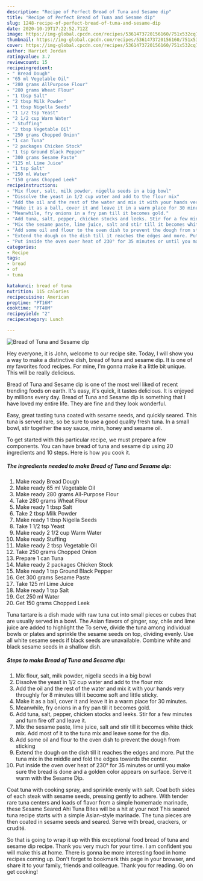 ```yaml
---
description: "Recipe of Perfect Bread of Tuna and Sesame dip"
title: "Recipe of Perfect Bread of Tuna and Sesame dip"
slug: 1248-recipe-of-perfect-bread-of-tuna-and-sesame-dip
date: 2020-10-19T17:22:52.712Z
image: https://img-global.cpcdn.com/recipes/5361473720156160/751x532cq70/bread-of-tuna-and-sesame-dip-recipe-main-photo.jpg
thumbnail: https://img-global.cpcdn.com/recipes/5361473720156160/751x532cq70/bread-of-tuna-and-sesame-dip-recipe-main-photo.jpg
cover: https://img-global.cpcdn.com/recipes/5361473720156160/751x532cq70/bread-of-tuna-and-sesame-dip-recipe-main-photo.jpg
author: Harriet Jordan
ratingvalue: 3.7
reviewcount: 15
recipeingredient:
- " Bread Dough"
- "65 ml Vegetable Oil"
- "280 grams AllPurpose Flour"
- "280 grams Wheat Flour"
- "1 tbsp Salt"
- "2 tbsp Milk Powder"
- "1 tbsp Nigella Seeds"
- "1 1/2 tsp Yeast"
- "2 1/2 cup Warm Water"
- " Stuffing"
- "2 tbsp Vegetable Oil"
- "250 grams Chopped Onion"
- "1 can Tuna"
- "2 packages Chicken Stock"
- "1 tsp Ground Black Pepper"
- "300 grams Sesame Paste"
- "125 ml Lime Juice"
- "1 tsp Salt"
- "250 ml Water"
- "150 grams Chopped Leek"
recipeinstructions:
- "Mix flour, salt, milk powder, nigella seeds in a big bowl"
- "Dissolve the yeast in 1/2 cup water and add to the flour mix"
- "Add the oil and the rest of the water and mix it with your hands very throughly for 8 minutes till it become soft and little sticky."
- "Make it as a ball, cover it and leave it in a warm place for 30 minutes."
- "Meanwhile, fry onions in a fry pan till it becomes gold."
- "Add tuna, salt, pepper, chicken stocks and leeks. Stir for a few minutes and turn fire off and leave it."
- "Mix the sesame paste, lime juice, salt and stir till it becomes white thick mix. Add most of it to the tuna mix and leave some for the dip."
- "Add some oil and flour to the oven dish to prevent the dough from sticking"
- "Extend the dough on the dish till it reaches the edges and more. Put the tuna mix in the middle and fold the edges towards the center."
- "Put inside the oven over heat of 230° for 35 minutes or until you make sure the bread is done and a golden color appears on surface. Serve it warm with the Sesame Dip."
categories:
- Recipe
tags:
- bread
- of
- tuna

katakunci: bread of tuna 
nutrition: 115 calories
recipecuisine: American
preptime: "PT16M"
cooktime: "PT40M"
recipeyield: "2"
recipecategory: Lunch

---
```



![Bread of Tuna and Sesame dip](https://img-global.cpcdn.com/recipes/5361473720156160/751x532cq70/bread-of-tuna-and-sesame-dip-recipe-main-photo.jpg)

Hey everyone, it is John, welcome to our recipe site. Today, I will show you a way to make a distinctive dish, bread of tuna and sesame dip. It is one of my favorites food recipes. For mine, I'm gonna make it a little bit unique. This will be really delicious.

Bread of Tuna and Sesame dip is one of the most well liked of recent trending foods on earth. It's easy, it's quick, it tastes delicious. It is enjoyed by millions every day. Bread of Tuna and Sesame dip is something that I have loved my entire life. They are fine and they look wonderful.

Easy, great tasting tuna coated with sesame seeds, and quickly seared. This tuna is served rare, so be sure to use a good quality fresh tuna. In a small bowl, stir together the soy sauce, mirin, honey and sesame oil.


To get started with this particular recipe, we must prepare a few components. You can have bread of tuna and sesame dip using 20 ingredients and 10 steps. Here is how you cook it.

<!--inarticleads1-->

##### The ingredients needed to make Bread of Tuna and Sesame dip:

1. Make ready  Bread Dough
1. Make ready 65 ml Vegetable Oil
1. Make ready 280 grams All-Purpose Flour
1. Take 280 grams Wheat Flour
1. Make ready 1 tbsp Salt
1. Take 2 tbsp Milk Powder
1. Make ready 1 tbsp Nigella Seeds
1. Take 1 1/2 tsp Yeast
1. Make ready 2 1/2 cup Warm Water
1. Make ready  Stuffing
1. Make ready 2 tbsp Vegetable Oil
1. Take 250 grams Chopped Onion
1. Prepare 1 can Tuna
1. Make ready 2 packages Chicken Stock
1. Make ready 1 tsp Ground Black Pepper
1. Get 300 grams Sesame Paste
1. Take 125 ml Lime Juice
1. Make ready 1 tsp Salt
1. Get 250 ml Water
1. Get 150 grams Chopped Leek


Tuna tartare is a dish made with raw tuna cut into small pieces or cubes that are usually served in a bowl. The Asian flavors of ginger, soy, chile and lime juice are added to highlight the To serve, divide the tuna among individual bowls or plates and sprinkle the sesame seeds on top, dividing evenly. Use all white sesame seeds if black seeds are unavailable. Combine white and black sesame seeds in a shallow dish. 

<!--inarticleads2-->

##### Steps to make Bread of Tuna and Sesame dip:

1. Mix flour, salt, milk powder, nigella seeds in a big bowl
1. Dissolve the yeast in 1/2 cup water and add to the flour mix
1. Add the oil and the rest of the water and mix it with your hands very throughly for 8 minutes till it become soft and little sticky.
1. Make it as a ball, cover it and leave it in a warm place for 30 minutes.
1. Meanwhile, fry onions in a fry pan till it becomes gold.
1. Add tuna, salt, pepper, chicken stocks and leeks. Stir for a few minutes and turn fire off and leave it.
1. Mix the sesame paste, lime juice, salt and stir till it becomes white thick mix. Add most of it to the tuna mix and leave some for the dip.
1. Add some oil and flour to the oven dish to prevent the dough from sticking
1. Extend the dough on the dish till it reaches the edges and more. Put the tuna mix in the middle and fold the edges towards the center.
1. Put inside the oven over heat of 230° for 35 minutes or until you make sure the bread is done and a golden color appears on surface. Serve it warm with the Sesame Dip.


Coat tuna with cooking spray, and sprinkle evenly with salt. Coat both sides of each steak with sesame seeds, pressing gently to adhere. With tender rare tuna centers and loads of flavor from a simple homemade marinade, these Sesame Seared Ahi Tuna Bites will be a hit at your next This seared tuna recipe starts with a simple Asian-style marinade. The tuna pieces are then coated in sesame seeds and seared. Serve with bread, crackers, or crudité. 

So that is going to wrap it up with this exceptional food bread of tuna and sesame dip recipe. Thank you very much for your time. I am confident you will make this at home. There is gonna be more interesting food in home recipes coming up. Don't forget to bookmark this page in your browser, and share it to your family, friends and colleague. Thank you for reading. Go on get cooking!
